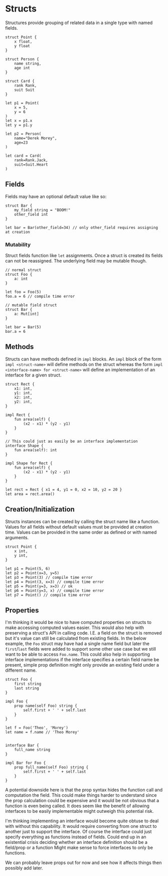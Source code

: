 # Structs

Structures provide grouping of related data in a single type with named fields.

```text
struct Point {
	x float,
	y float
}

struct Person {
	name string,
	age int
}

struct Card {
	rank Rank,
	suit Suit
}

let p1 = Point( 
	x = 5, 
	y = 6
)
let x = p1.x
let y = p1.y

let p2 = Person( 
	name="Derek Morey", 
	age=23 
)

let card = Card(
	rank=Rank.Jack,
	suit=Suit.Heart
)
```

## Fields
Fields may have an optional default value like so:
```text
struct Bar {
	my_field string = "BOOM!"
	other_field int
}

let bar = Bar(other_field=34) // only other_field requires assigning at creation
```
### Mutability
Struct fields function like `let` assignments.
Once a struct is created its fields can not be reassigned.
The underlying field may be mutable though.

```text
// normal struct
struct Foo {
	a: int
}

let foo = Foo(5)
foo.a = 6 // compile time error

// mutable field struct
struct Bar {
	a: Mut[int]
}

let bar = Bar(5)
bar.a = 6
```

## Methods
Structs can have methods defined in `impl` blocks.
An `impl` block of the form `impl <struct-name>` will define methods on the struct whereas the form `impl <interface-name> for <struct-name>` will define an implementation of an interface for a given struct.

```text
struct Rect {
	x1: int,
	y1: int,
	x2: int,
	y2: int,
}

impl Rect {
	fun area(self) {
		(x2 - x1) * (y2 - y1)
	}
}

// This could just as easily be an interface implementation
interface Shape {
	fun area(self): int
}

impl Shape for Rect {
	fun area(self) {
		(x2 - x1) * (y2 - y1)
	}
}

let rect = Rect { x1 = 4, y1 = 0, x2 = 10, y2 = 20 }
let area = rect.area()
```

## Creation/Initialization
Structs instances can be created by calling the struct name like a function.
Values for all fields without default values must be provided at creation time.
Values can be provided in the same order as defined or with named arguments.

```text
struct Point {
	x int,
	y int,
}

let p1 = Point(5, 6)
let p2 = Point(x=3, y=5)
let p3 = Point(3) // compile time error
let p4 = Point(3, x=3) // compile time error
let p5 = Point(y=3, x=3) // ok
let p6 = Point(y=3, x) // compile time error
let p7 = Point() // compile time error
```

## Properties
I'm thinking it would be nice to have computed properties on structs to make accessing computed values easier.
This would also help with preserving a struct's API in calling code.
I.E. a field on the struct is removed but it's value can still be calculated from existing fields.
In the below example, the `Foo` struct may have had a single name field but later the `first`/`last` fields were added to support some other use case but we still want to be able to access `Foo.name`.
This could also help in supporting interface implementations if the interface specifies a certain field name be present, simple prop definition might only provide an existing field under a different name.

```text
struct Foo {
	first string
	last string
}

impl Foo {
	prop name(self Foo) string {
		self.first + ' ' + self.last
	}
}

let f = Foo('Theo', 'Morey')
let name = f.name // 'Theo Morey'


interface Bar {
	full_name string
}

impl Bar for Foo {
	prop full_name(self Foo) string {
		self.first + ' ' + self.last
	}
}
```

A potential downside here is that the prop syntax hides the function call and computation the field.
This could make things harder to understand since the prop calculation could be expensive and it would be not obvious that a function is even being called.
It does seem like the benefit of allowing interfaces to be easily implementable might outweigh this potential risk.

I'm thinking implementing an interface would become quite obtuse to deal with without this capability.
It would require converting from one struct to another just to support the interface.
Of course the interface could just specify everything as functions instead of fields.
Could end up in an existential crisis deciding whether an interface definition should be a field/prop or a function
Might make sense to force interfaces to only be functions.

We can probably leave props out for now and see how it affects things then possibly add later.